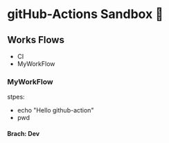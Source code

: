 # gitHub-Actions Sandbox 🧪 

## Works Flows
* CI
* MyWorkFlow

### MyWorkFlow
stpes:
- echo "Hello github-action"
- pwd

#### Brach: Dev
